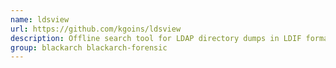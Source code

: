 ```yaml
---
name: ldsview
url: https://github.com/kgoins/ldsview
description: Offline search tool for LDAP directory dumps in LDIF format.
group: blackarch blackarch-forensic
---
```

